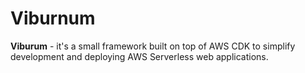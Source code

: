 # Viburnum

**Viburum** - it's a small framework built on top of AWS CDK to simplify development and deploying AWS Serverless web applications.
